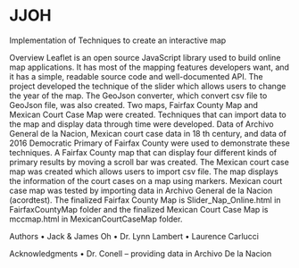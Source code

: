 # JJOH
Implementation of Techniques to create an interactive map

Overview
Leaflet is an open source JavaScript library used to build online map applications. It has most of the mapping features developers want, and it has a simple, readable source code and well-documented API. 
The project developed the technique of the slider which allows users to change the year of the map. The GeoJson converter, which convert csv file to GeoJson file, was also created. Two maps, Fairfax County Map and Mexican Court Case Map were created.
Techniques that can import data to the map and display data through time were developed. Data of Archivo General de la Nacion, Mexican court case data in 18 th century, and data of 2016 Democratic Primary of Fairfax County were used to demonstrate these techniques. A Fairfax County map that can display four different kinds of primary results by moving a scroll bar was created. The Mexican court case map was created which allows users to import csv file. The map displays the information of the court cases on a map using markers. Mexican court case map was tested by importing data in Archivo General de la Nacion (acordtest).
The finalized Fairfax County Map is Slider_Nap_Online.html in FairfaxCountyMap folder and the finalized Mexican Court Case Map is mccmap.html in MexicanCourtCaseMap folder. 

Authors
•	Jack & James Oh
•	Dr. Lynn Lambert
•	Laurence Carlucci

Acknowledgments
•	Dr. Conell – providing data in Archivo De la Nacion

